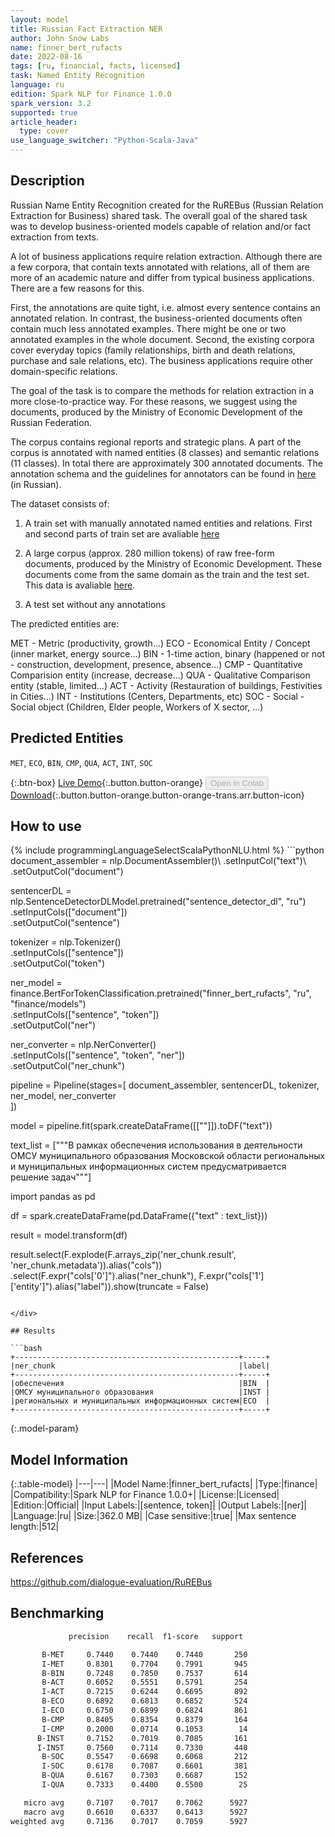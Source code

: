 ```yaml
---
layout: model
title: Russian Fact Extraction NER
author: John Snow Labs
name: finner_bert_rufacts
date: 2022-08-16
tags: [ru, financial, facts, licensed]
task: Named Entity Recognition
language: ru
edition: Spark NLP for Finance 1.0.0
spark_version: 3.2
supported: true
article_header:
  type: cover
use_language_switcher: "Python-Scala-Java"
---
```


## Description

Russian Name Entity Recognition created for the RuREBus (Russian Relation Extraction for Business) shared task. The overall goal of the shared task was to develop business-oriented models capable of relation and/or fact extraction from texts.

A lot of business applications require relation extraction. Although there are a few corpora, that contain texts annotated with relations, all of them are more of an academic nature and differ from typical business applications. There are a few reasons for this.

First, the annotations are quite tight, i.e. almost every sentence contains an annotated relation. In contrast, the business-oriented documents often contain much less annotated examples. There might be one or two annotated examples in the whole document. Second, the existing corpora cover everyday topics (family relationships, birth and death relations, purchase and sale relations, etc). The business applications require other domain-specific relations. 

The goal of the task is to compare the methods for relation extraction in a more close-to-practice way. For these reasons, we suggest using the documents, produced by the Ministry of Economic Development of the Russian Federation.

The corpus contains regional reports and strategic plans. A part of the corpus is annotated with named entities (8 classes) and semantic relations (11 classes). In total there are approximately 300 annotated documents. The annotation schema and the guidelines for annotators can be found in [here](https://github.com/dialogue-evaluation/RuREBus/blob/master/markup_instruction.pdf) (in Russian).

The dataset consists of:

1. A train set with manually annotated named entities and relations. First and second parts of train set are avaliable [here](https://github.com/dialogue-evaluation/RuREBus/tree/master/train_data)

2.  A large corpus (approx. 280 million tokens) of raw free-form documents, produced by the Ministry of Economic Development. These documents come from the same domain as the train and the test set. This data is avaliable [here](https://yadi.sk/d/9uKbo3p0ghdNpQ).

3. A test set without any annotations

The predicted entities are:

MET - Metric (productivity, growth...)
ECO - Economical Entity / Concept (inner market, energy source...)
BIN - 1-time action, binary (happened or not - construction, development, presence, absence...)
CMP - Quantitative Comparision entity (increase, decrease...)
QUA - Qualitative Comparison entity (stable, limited...)
ACT - Activity (Restauration of buildings, Festivities in Cities...)
INT - Institutions (Centers, Departments, etc)
SOC - Social - Social object (Children, Elder people, Workers of X sector, ...)

## Predicted Entities

`MET`, `ECO`, `BIN`, `CMP`, `QUA`, `ACT`, `INT`, `SOC`

{:.btn-box}
[Live Demo](https://demo.johnsnowlabs.com/finance/FIN_NER_RUSSIAN_GOV/){:.button.button-orange}
<button class="button button-orange" disabled>Open in Colab</button>
[Download](https://s3.amazonaws.com/auxdata.johnsnowlabs.com/finance/models/finner_bert_rufacts_ru_1.0.0_3.2_1660657004084.zip){:.button.button-orange.button-orange-trans.arr.button-icon}

## How to use



<div class="tabs-box" markdown="1">
{% include programmingLanguageSelectScalaPythonNLU.html %}
```python
document_assembler = nlp.DocumentAssembler()\
    .setInputCol("text")\
    .setOutputCol("document")

sentencerDL = nlp.SentenceDetectorDLModel.pretrained("sentence_detector_dl", "ru") \
    .setInputCols(["document"])\
    .setOutputCol("sentence")

tokenizer = nlp.Tokenizer()\
    .setInputCols(["sentence"])\
    .setOutputCol("token")

ner_model = finance.BertForTokenClassification.pretrained("finner_bert_rufacts", "ru", "finance/models")\
    .setInputCols(["sentence", "token"])\
    .setOutputCol("ner")

ner_converter = nlp.NerConverter()\
    .setInputCols(["sentence", "token", "ner"])\
    .setOutputCol("ner_chunk")

pipeline = Pipeline(stages=[
    document_assembler,
    sentencerDL,
    tokenizer,
    ner_model,
    ner_converter   
    ])

model = pipeline.fit(spark.createDataFrame([[""]]).toDF("text"))

text_list = ["""В рамках обеспечения использования в деятельности ОМСУ муниципального образования Московской области региональных и муниципальных информационных систем предусматривается решение задач"""]

import pandas as pd

df = spark.createDataFrame(pd.DataFrame({"text" : text_list}))

result = model.transform(df)

result.select(F.explode(F.arrays_zip('ner_chunk.result', 'ner_chunk.metadata')).alias("cols")) \
               .select(F.expr("cols['0']").alias("ner_chunk"),
                       F.expr("cols['1']['entity']").alias("label")).show(truncate = False)
```

</div>

## Results

```bash
+--------------------------------------------------+-----+
|ner_chunk                                         |label|
+--------------------------------------------------+-----+
|обеспечения                                       |BIN  |
|ОМСУ муниципального образования                   |INST |
|региональных и муниципальных информационных систем|ECO  |
+--------------------------------------------------+-----+
```

{:.model-param}
## Model Information

{:.table-model}
|---|---|
|Model Name:|finner_bert_rufacts|
|Type:|finance|
|Compatibility:|Spark NLP for Finance 1.0.0+|
|License:|Licensed|
|Edition:|Official|
|Input Labels:|[sentence, token]|
|Output Labels:|[ner]|
|Language:|ru|
|Size:|362.0 MB|
|Case sensitive:|true|
|Max sentence length:|512|

## References

https://github.com/dialogue-evaluation/RuREBus

## Benchmarking

```bash
             precision    recall  f1-score   support

       B-MET     0.7440    0.7440    0.7440       250
       I-MET     0.8301    0.7704    0.7991       945
       B-BIN     0.7248    0.7850    0.7537       614
       B-ACT     0.6052    0.5551    0.5791       254
       I-ACT     0.7215    0.6244    0.6695       892
       B-ECO     0.6892    0.6813    0.6852       524
       I-ECO     0.6750    0.6899    0.6824       861
       B-CMP     0.8405    0.8354    0.8379       164
       I-CMP     0.2000    0.0714    0.1053        14
      B-INST     0.7152    0.7019    0.7085       161
      I-INST     0.7560    0.7114    0.7330       440
       B-SOC     0.5547    0.6698    0.6068       212
       I-SOC     0.6178    0.7087    0.6601       381
       B-QUA     0.6167    0.7303    0.6687       152
       I-QUA     0.7333    0.4400    0.5500        25

   micro avg     0.7107    0.7017    0.7062      5927
   macro avg     0.6610    0.6337    0.6413      5927
weighted avg     0.7136    0.7017    0.7059      5927

```